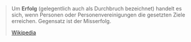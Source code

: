 > Um **Erfolg** (gelegentlich auch als Durchbruch bezeichnet) handelt es sich, wenn Personen oder Personenvereinigungen die gesetzten Ziele erreichen. Gegensatz ist der Misserfolg.
>
> [Wikipedia](https://de.wikipedia.org/wiki/Erfolg)